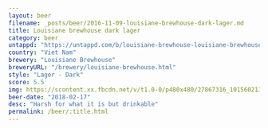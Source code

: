 ```yaml
---
layout: beer
filename: _posts/beer/2016-11-09-louisiane-brewhouse-dark-lager.md
title: Louisiane brewhouse dark lager
category: beer
untappd: "https://untappd.com/b/louisiane-brewhouse-louisiane-brewhouse-dark-lager/129294"
country: "Viet Nam"
brewery: "Louisiane Brewhouse"
breweryURL: "/brewery/louisiane-brewhouse.html"
style: "Lager - Dark"
score: 5.5
img: https://scontent.xx.fbcdn.net/v/t1.0-0/p480x480/27867316_10156021380178745_6298533291478471829_n.jpg?_nc_cat=108&oh=c28d0936b3724534f70ff48540435b22&oe=5C53BBF4
beer-date: "2018-02-17"
desc: "Harsh for what it is but drinkable"
permalink: /beer/:title.html
---
```

